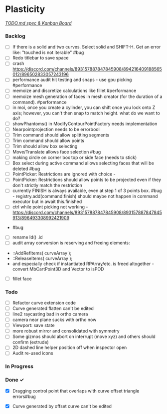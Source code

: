 # Plasticity

<em>[TODO.md spec & Kanban Board](https://bit.ly/3fCwKfM)</em>

### Backlog

- [ ] If there is a solid and two curves. Select solid and SHIFT-H. Get an error like: "touched is not iterable" #bug  
- [ ] Redo titlebar to save space  
- [ ] crash https://discord.com/channels/893157887847845908/894216409188565012/896502833057243196  
- [ ] performance audit hit testing and snaps - use gpu picking #performance  
- [ ] memoize and discretize calculations like fillet #performance  
- [ ] memoize mesh generation of faces in mesh creator (for the duration of a command). #performance  
- [ ] in moi, once you create a cylinder, you can shift once you lock onto Z axis; however, you can't then snap to match height. what do we want to do?  
- [ ] showPhantoms() in ModifyContourPointFactory needs implementation  
- [ ] Nearpointprojection needs to be errorbool  
- [ ] Trim command should allow splitting segments  
- [ ] Trim command should allow points  
- [ ] Trim should allow box selecting  
- [ ] Move/Translate allows face selection #bug  
- [ ] making circle on corner box top or side face (needs to stick)  
- [ ] Box select during active command allows selecting faces that will be deleted #bug  
- [ ] PointPicker: Restrictions are ignored with choice -  
- [ ] PointPicker: Restrictions should allow points to be projected even if they don't strictly match the restriction  
- [ ] currently FINISH is always available, even at step 1 of 3 points box. #bug - registry.add(command:finish) should maybe not happen in command executor but in await this.finished  
- [ ] ctrl while point picking not working - https://discord.com/channels/893157887847845908/893157887847845913/896493308992421909  
- #bug  
- [ ] rename Id() .id  
- [ ] audit array conversion is reserving and freeing elements:  
- ::AddRefItems( curveArray );  
- ::ReleaseItems( curveArray );  
- and especially check if instantiated RPArray/etc. is freed altogether - convert MbCartPoint3D and Vector to isPOD  
- [ ] fillet face  

### Todo

- [ ] Refactor curve extension code  
- [ ] Curve generated flatten can't be edited  
- [ ] line2 raycasting bad in ortho camera  
- [ ] camera near plane sucks with ortho now  
- [ ] Viewport: save state  
- [ ] more robust mirror and consolidated with symmetry  
- [ ] Some gizmos should abort on interrupt (move xyz) and others should confirm (extrude)  
- [ ] 2D dashed line helper position off when inspector open  
- [ ] Audit re-used icons  

### In Progress


### Done ✓

- [x] Dragging control point that overlaps with curve offset triangle errors#bug  
- [x] Curve generated by offset curve can't be edited  


